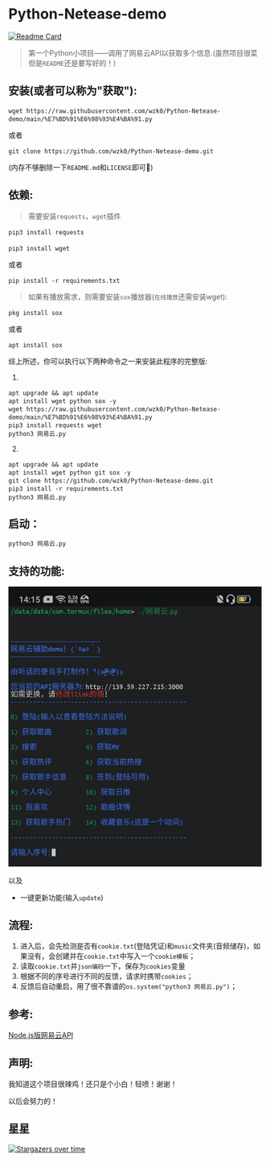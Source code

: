 # Python-Netease-demo

[![Readme Card](https://github-readme-stats.vercel.app/api/pin/?username=wzk0&theme=tokyonight&repo=Python-Netease-demo)](https://github.com/anuraghazra/github-readme-stats)

> 第一个Python小项目——调用了网易云API以获取多个信息.(虽然项目很菜但是`README`还是要写好的！)

## 安装(或者可以称为"获取"):

```
wget https://raw.githubusercontent.com/wzk0/Python-Netease-demo/main/%E7%BD%91%E6%98%93%E4%BA%91.py
```

或者

```
git clone https://github.com/wzk0/Python-Netease-demo.git
```

(内存不够删除一下`README.md`和`LICENSE`即可🌚)

## 依赖:

> 需要安装`requests`，`wget`插件

```
pip3 install requests

pip3 install wget
```

或者

```
pip install -r requirements.txt
```

> 如果有播放需求，则需要安装`sox`播放器(`在线播放`还需安装wget):

```
pkg install sox
```

或者

```
apt install sox
```

综上所述，你可以执行以下两种命令之一来安装此程序的完整版:

1. 

```
apt upgrade && apt update
apt install wget python sox -y
wget https://raw.githubusercontent.com/wzk0/Python-Netease-demo/main/%E7%BD%91%E6%98%93%E4%BA%91.py
pip3 install requests wget
python3 网易云.py
```

2. 

```
apt upgrade && apt update
apt install wget python git sox -y
git clone https://github.com/wzk0/Python-Netease-demo.git
pip3 install -r requirements.txt
python3 网易云.py
```

## 启动：


```python
python3 网易云.py
```

## 支持的功能:

![如图所示](https://raw.githubusercontent.com/wzk0/photo/main/Screenshot_2021-12-11-14-16-05-44.jpg)

以及

* 一键更新功能(输入`update`)

## 流程:

1. 进入后，会先检测是否有`cookie.txt`(登陆凭证)和`music`文件夹(音频储存)，如果没有，会创建并在`cookie.txt`中写入一个`cookie模板`；
2. 读取`cookie.txt`并`json编码`一下，保存为`cookies`变量
3. 根据不同的序号进行不同的反馈，请求时携带`cookies`；
4. 反馈后自动重启，用了很不靠谱的`os.system("python3 网易云.py")`；

## 参考:

[Node.js版网易云API](https://github.com/Binaryify/NeteaseCloudMusicApi)

## 声明:

我知道这个项目很辣鸡！还只是个小白！轻喷！谢谢！

以后会努力的！

## 星星

[![Stargazers over time](https://starchart.cc/some6508/all.svg)](https://starchart.cc/some6508/all)
